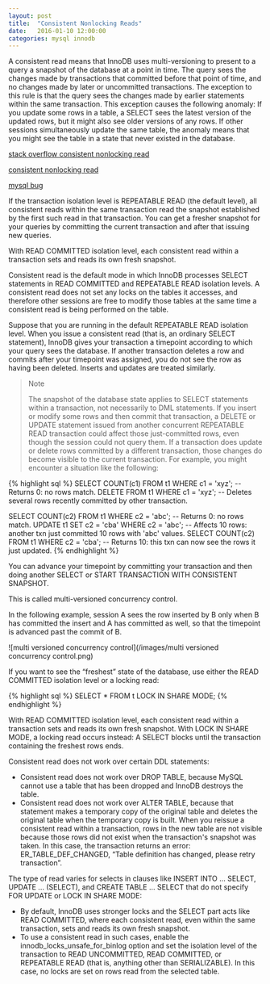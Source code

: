 ```yaml
---
layout: post
title:  "Consistent Nonlocking Reads"
date:   2016-01-10 12:00:00
categories: mysql innodb
---
```


A consistent read means that InnoDB uses multi-versioning to present to a query a snapshot of the database at a point in time. The query sees the changes made by transactions that committed before that point of time, and no changes made by later or uncommitted transactions. The exception to this rule is that the query sees the changes made by earlier statements within the same transaction. This exception causes the following anomaly: If you update some rows in a table, a SELECT sees the latest version of the updated rows, but it might also see older versions of any rows. If other sessions simultaneously update the same table, the anomaly means that you might see the table in a state that never existed in the database. 

[stack overflow consistent nonlocking read](http://stackoverflow.com/questions/33656244/mysql-consistent-nonlocking-reads-rows-duplication-anomaly)

[consistent nonlocking read](http://grokbase.com/t/mysql/mysql/0859na0v98/pls-help-clarify-dox-innodb-consistent-non-locking-read-behavior)

[mysql bug](http://bugs.mysql.com/bug.php?id=30184)

If the transaction isolation level is REPEATABLE READ (the default level), all consistent reads within the same transaction read the snapshot established by the first such read in that transaction. You can get a fresher snapshot for your queries by committing the current transaction and after that issuing new queries. 

With READ COMMITTED isolation level, each consistent read within a transaction sets and reads its own fresh snapshot. 

Consistent read is the default mode in which InnoDB processes SELECT statements in READ COMMITTED and REPEATABLE READ isolation levels. A consistent read does not set any locks on the tables it accesses, and therefore other sessions are free to modify those tables at the same time a consistent read is being performed on the table.

Suppose that you are running in the default REPEATABLE READ isolation level. When you issue a consistent read (that is, an ordinary SELECT statement), InnoDB gives your transaction a timepoint according to which your query sees the database. If another transaction deletes a row and commits after your timepoint was assigned, you do not see the row as having been deleted. Inserts and updates are treated similarly. 

> Note
> 
> The snapshot of the database state applies to SELECT statements within a transaction, not necessarily to DML statements. If you insert or modify some rows and then commit that transaction, a DELETE or UPDATE statement issued from another concurrent REPEATABLE READ transaction could affect those just-committed rows, even though the session could not query them. If a transaction does update or delete rows committed by a different transaction, those changes do become visible to the current transaction. For example, you might encounter a situation like the following: 

{% highlight sql %}
SELECT COUNT(c1) FROM t1 WHERE c1 = 'xyz'; -- Returns 0: no rows match.
DELETE FROM t1 WHERE c1 = 'xyz'; -- Deletes several rows recently committed by other transaction.

SELECT COUNT(c2) FROM t1 WHERE c2 = 'abc'; -- Returns 0: no rows match.
UPDATE t1 SET c2 = 'cba' WHERE c2 = 'abc'; -- Affects 10 rows: another txn just committed 10 rows with 'abc' values.
SELECT COUNT(c2) FROM t1 WHERE c2 = 'cba'; -- Returns 10: this txn can now see the rows it just updated.
{% endhighlight %}

You can advance your timepoint by committing your transaction and then doing another SELECT or START TRANSACTION WITH CONSISTENT SNAPSHOT.

This is called multi-versioned concurrency control.

In the following example, session A sees the row inserted by B only when B has committed the insert and A has committed as well, so that the timepoint is advanced past the commit of B. 

![multi versioned concurrency control](/images/multi versioned concurrency control.png)

If you want to see the “freshest” state of the database, use either the READ COMMITTED isolation level or a locking read: 

{% highlight sql %}
SELECT * FROM t LOCK IN SHARE MODE;
{% endhighlight %}

With READ COMMITTED isolation level, each consistent read within a transaction sets and reads its own fresh snapshot. With LOCK IN SHARE MODE, a locking read occurs instead: A SELECT blocks until the transaction containing the freshest rows ends.

Consistent read does not work over certain DDL statements: 

- Consistent read does not work over DROP TABLE, because MySQL cannot use a table that has been dropped and InnoDB destroys the table. 
- Consistent read does not work over ALTER TABLE, because that statement makes a temporary copy of the original table and deletes the original table when the temporary copy is built. When you reissue a consistent read within a transaction, rows in the new table are not visible because those rows did not exist when the transaction's snapshot was taken. In this case, the transaction returns an error: ER_TABLE_DEF_CHANGED, “Table definition has changed, please retry transaction”.

The type of read varies for selects in clauses like INSERT INTO ... SELECT, UPDATE ... (SELECT), and CREATE TABLE ... SELECT that do not specify FOR UPDATE or LOCK IN SHARE MODE: 

- By default, InnoDB uses stronger locks and the SELECT part acts like READ COMMITTED, where each consistent read, even within the same transaction, sets and reads its own fresh snapshot. 
- To use a consistent read in such cases, enable the innodb_locks_unsafe_for_binlog option and set the isolation level of the transaction to READ UNCOMMITTED, READ COMMITTED, or REPEATABLE READ (that is, anything other than SERIALIZABLE). In this case, no locks are set on rows read from the selected table. 
